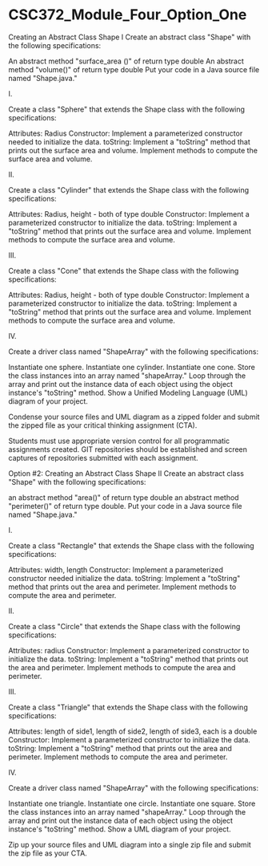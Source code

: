 # CSC372_Module_Four_Option_One
Creating an Abstract Class Shape I
Create an abstract class "Shape" with the following specifications:

An abstract method "surface_area ()" of return type double
An abstract method "volume()" of return type double
Put your code in a Java source file named "Shape.java."

I.

Create a class "Sphere" that extends the Shape class with the following specifications:

Attributes:
Radius
Constructor:
Implement a parameterized constructor needed to initialize the data.
toString:
Implement a "toString" method that prints out the surface area and volume.
Implement methods to compute the surface area and volume.

II.

Create a class "Cylinder" that extends the Shape class with the following specifications:

Attributes:
Radius, height - both of type double
Constructor:
Implement a parameterized constructor to initialize the data.
toString:
Implement a "toString" method that prints out the surface area and volume.
Implement methods to compute the surface area and volume.

III.

Create a class "Cone" that extends the Shape class with the following specifications:

Attributes:
Radius, height - both of type double
Constructor:
Implement a parameterized constructor to initialize the data.
toString:
Implement a "toString" method that prints out the surface area and volume.
Implement methods to compute the surface area and volume.

IV.

Create a driver class named "ShapeArray" with the following specifications:

Instantiate one sphere.
Instantiate one cylinder.
Instantiate one cone.
Store the class instances into an array named "shapeArray."
Loop through the array and print out the instance data of each object using the object instance's "toString" method.
Show a Unified Modeling Language (UML) diagram of your project.

Condense your source files and UML diagram as a zipped folder and submit the zipped file as your critical thinking assignment (CTA).

Students must use appropriate version control for all programmatic assignments created. GIT repositories should be established and screen captures of repositories submitted with each assignment.

Option #2:  Creating an Abstract Class Shape II
Create an abstract class "Shape" with the following specifications:

an abstract method "area()" of return type double
an abstract method "perimeter()" of return type double.
Put your code in a Java source file named "Shape.java."

I.

Create a class "Rectangle" that extends the Shape class with the following specifications:

Attributes:
width, length
Constructor:
Implement a parameterized constructor needed initialize the data.
toString:
Implement a "toString" method that prints out the area and perimeter.
Implement methods to compute the area and perimeter.

II.

Create a class "Circle" that extends the Shape class with the following specifications:

Attributes:
radius
Constructor:
Implement a parameterized constructor to initialize the data.
toString:
Implement a "toString" method that prints out the area and perimeter.
Implement methods to compute the area and perimeter.

III.

Create a class "Triangle" that extends the Shape class with the following specifications:

Attributes:
length of side1, length of side2, length of side3, each is a double
Constructor:
Implement a parameterized constructor to initialize the data.
toString:
Implement a "toString" method that prints out the area and perimeter.
Implement methods to compute the area and perimeter.

IV.

Create a driver class named "ShapeArray" with the following specifications:

Instantiate one triangle.
Instantiate one circle.
Instantiate one square.
Store the class instances into an array named "shapeArray."
Loop through the array and print out the instance data of each object
using the object instance's "toString" method.
Show a UML diagram of your project.

Zip up your source files and UML diagram into a single zip file and submit the zip file as your CTA.
